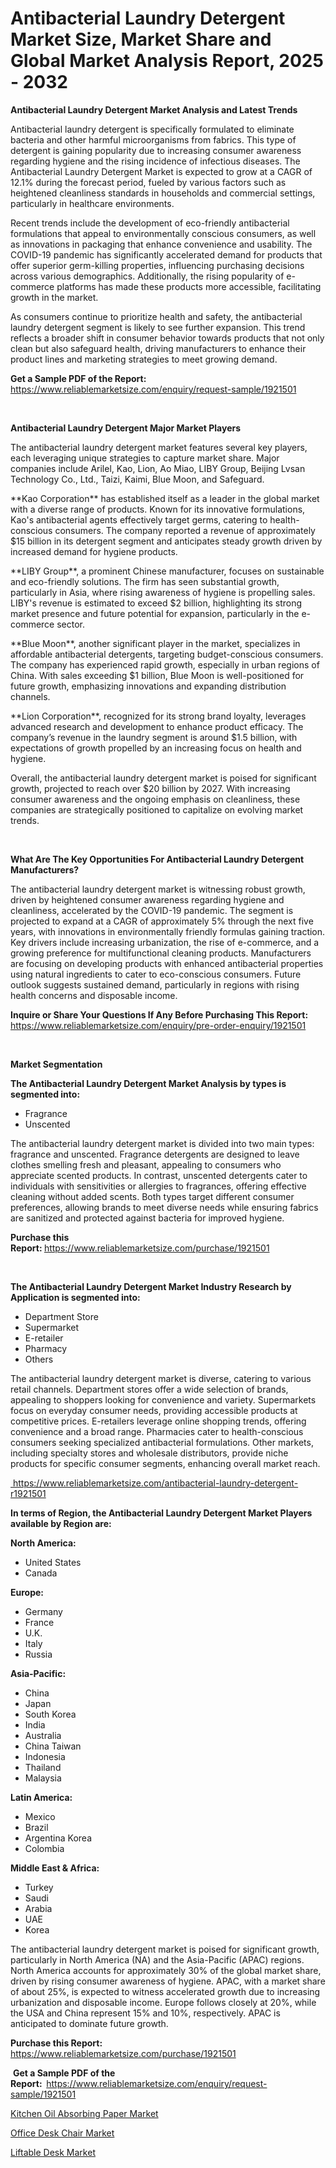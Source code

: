 <p><h1>Antibacterial Laundry Detergent Market Size, Market Share and Global Market Analysis Report, 2025 - 2032</h1></p><p><strong>Antibacterial Laundry Detergent Market Analysis and Latest Trends</strong></p>
<p><p>Antibacterial laundry detergent is specifically formulated to eliminate bacteria and other harmful microorganisms from fabrics. This type of detergent is gaining popularity due to increasing consumer awareness regarding hygiene and the rising incidence of infectious diseases. The Antibacterial Laundry Detergent Market is expected to grow at a CAGR of 12.1% during the forecast period, fueled by various factors such as heightened cleanliness standards in households and commercial settings, particularly in healthcare environments.</p><p>Recent trends include the development of eco-friendly antibacterial formulations that appeal to environmentally conscious consumers, as well as innovations in packaging that enhance convenience and usability. The COVID-19 pandemic has significantly accelerated demand for products that offer superior germ-killing properties, influencing purchasing decisions across various demographics. Additionally, the rising popularity of e-commerce platforms has made these products more accessible, facilitating growth in the market.</p><p>As consumers continue to prioritize health and safety, the antibacterial laundry detergent segment is likely to see further expansion. This trend reflects a broader shift in consumer behavior towards products that not only clean but also safeguard health, driving manufacturers to enhance their product lines and marketing strategies to meet growing demand.</p></p>
<p><strong>Get a Sample PDF of the Report:&nbsp;</strong> <a href="https://www.reliablemarketsize.com/enquiry/request-sample/1921501?utm_campaign=1103&utm_medium=2&utm_source=Github&utm_content=ia&utm_term=05042025&utm_id=antibacterial-laundry-detergent">https://www.reliablemarketsize.com/enquiry/request-sample/1921501</a></p>
<p>&nbsp;</p>
<p><strong>Antibacterial Laundry Detergent Major Market Players</strong></p>
<p><p>The antibacterial laundry detergent market features several key players, each leveraging unique strategies to capture market share. Major companies include Arilel, Kao, Lion, Ao Miao, LIBY Group, Beijing Lvsan Technology Co., Ltd., Taizi, Kaimi, Blue Moon, and Safeguard.</p><p>**Kao Corporation** has established itself as a leader in the global market with a diverse range of products. Known for its innovative formulations, Kao's antibacterial agents effectively target germs, catering to health-conscious consumers. The company reported a revenue of approximately $15 billion in its detergent segment and anticipates steady growth driven by increased demand for hygiene products.</p><p>**LIBY Group**, a prominent Chinese manufacturer, focuses on sustainable and eco-friendly solutions. The firm has seen substantial growth, particularly in Asia, where rising awareness of hygiene is propelling sales. LIBY's revenue is estimated to exceed $2 billion, highlighting its strong market presence and future potential for expansion, particularly in the e-commerce sector.</p><p>**Blue Moon**, another significant player in the market, specializes in affordable antibacterial detergents, targeting budget-conscious consumers. The company has experienced rapid growth, especially in urban regions of China. With sales exceeding $1 billion, Blue Moon is well-positioned for future growth, emphasizing innovations and expanding distribution channels.</p><p>**Lion Corporation**, recognized for its strong brand loyalty, leverages advanced research and development to enhance product efficacy. The company’s revenue in the laundry segment is around $1.5 billion, with expectations of growth propelled by an increasing focus on health and hygiene.</p><p>Overall, the antibacterial laundry detergent market is poised for significant growth, projected to reach over $20 billion by 2027. With increasing consumer awareness and the ongoing emphasis on cleanliness, these companies are strategically positioned to capitalize on evolving market trends.</p></p>
<p>&nbsp;</p>
<p><strong>What Are The Key Opportunities For Antibacterial Laundry Detergent Manufacturers?</strong></p>
<p><p>The antibacterial laundry detergent market is witnessing robust growth, driven by heightened consumer awareness regarding hygiene and cleanliness, accelerated by the COVID-19 pandemic. The segment is projected to expand at a CAGR of approximately 5% through the next five years, with innovations in environmentally friendly formulas gaining traction. Key drivers include increasing urbanization, the rise of e-commerce, and a growing preference for multifunctional cleaning products. Manufacturers are focusing on developing products with enhanced antibacterial properties using natural ingredients to cater to eco-conscious consumers. Future outlook suggests sustained demand, particularly in regions with rising health concerns and disposable income.</p></p>
<p><strong>Inquire or Share Your Questions If Any Before Purchasing This Report:</strong> <a href="https://www.reliablemarketsize.com/enquiry/pre-order-enquiry/1921501?utm_campaign=1103&utm_medium=2&utm_source=Github&utm_content=ia&utm_term=05042025&utm_id=antibacterial-laundry-detergent">https://www.reliablemarketsize.com/enquiry/pre-order-enquiry/1921501</a></p>
<p>&nbsp;</p>
<p><strong>Market Segmentation</strong></p>
<p><strong>The Antibacterial Laundry Detergent Market Analysis by types is segmented into:</strong></p>
<p><ul><li>Fragrance</li><li>Unscented</li></ul></p>
<p><p>The antibacterial laundry detergent market is divided into two main types: fragrance and unscented. Fragrance detergents are designed to leave clothes smelling fresh and pleasant, appealing to consumers who appreciate scented products. In contrast, unscented detergents cater to individuals with sensitivities or allergies to fragrances, offering effective cleaning without added scents. Both types target different consumer preferences, allowing brands to meet diverse needs while ensuring fabrics are sanitized and protected against bacteria for improved hygiene.</p></p>
<p><strong>Purchase this Report:&nbsp;</strong><a href="https://www.reliablemarketsize.com/purchase/1921501?utm_campaign=1103&utm_medium=2&utm_source=Github&utm_content=ia&utm_term=05042025&utm_id=antibacterial-laundry-detergent">https://www.reliablemarketsize.com/purchase/1921501</a></p>
<p>&nbsp;</p>
<p><strong>The Antibacterial Laundry Detergent Market Industry Research by Application is segmented into:</strong></p>
<p><ul><li>Department Store</li><li>Supermarket</li><li>E-retailer</li><li>Pharmacy</li><li>Others</li></ul></p>
<p><p>The antibacterial laundry detergent market is diverse, catering to various retail channels. Department stores offer a wide selection of brands, appealing to shoppers looking for convenience and variety. Supermarkets focus on everyday consumer needs, providing accessible products at competitive prices. E-retailers leverage online shopping trends, offering convenience and a broad range. Pharmacies cater to health-conscious consumers seeking specialized antibacterial formulations. Other markets, including specialty stores and wholesale distributors, provide niche products for specific consumer segments, enhancing overall market reach.</p></p>
<p><a href="https://www.reliablemarketsize.com/antibacterial-laundry-detergent-r1921501?utm_campaign=1103&utm_medium=2&utm_source=Github&utm_content=ia&utm_term=05042025&utm_id=antibacterial-laundry-detergent">&nbsp;https://www.reliablemarketsize.com/antibacterial-laundry-detergent-r1921501</a></p>
<p><strong>In terms of Region, the Antibacterial Laundry Detergent Market Players available by Region are:</strong></p>
<p>
    <p> <strong> North America: </strong>
        <ul>
            <li>United States</li>
            <li>Canada</li>
        </ul>
        </p> 
    <p> <strong> Europe: </strong>
        <ul>
            <li>Germany</li>
            <li>France</li>
            <li>U.K.</li>
            <li>Italy</li>
            <li>Russia</li>
        </ul>
        </p> 
    <p> <strong> Asia-Pacific: </strong>
        <ul>
            <li>China</li>
            <li>Japan</li>
            <li>South Korea</li>
            <li>India</li>
            <li>Australia</li>
            <li>China Taiwan</li>
            <li>Indonesia</li>
            <li>Thailand</li>
            <li>Malaysia</li>
        </ul>
        </p> 
    <p> <strong> Latin America: </strong>
        <ul>
            <li>Mexico</li>
            <li>Brazil</li>
            <li>Argentina Korea</li>
            <li>Colombia</li>
        </ul>
        </p> 
    <p> <strong> Middle East & Africa: </strong>
        <ul>
            <li>Turkey</li>
            <li>Saudi</li>
            <li>Arabia</li>
            <li>UAE</li>
            <li>Korea</li>
        </ul>
    </p>
    </p>
<p><p>The antibacterial laundry detergent market is poised for significant growth, particularly in North America (NA) and the Asia-Pacific (APAC) regions. North America accounts for approximately 30% of the global market share, driven by rising consumer awareness of hygiene. APAC, with a market share of about 25%, is expected to witness accelerated growth due to increasing urbanization and disposable income. Europe follows closely at 20%, while the USA and China represent 15% and 10%, respectively. APAC is anticipated to dominate future growth.</p></p>
<p><strong>Purchase this Report: </strong><a href="https://www.reliablemarketsize.com/purchase/1921501?utm_campaign=1103&utm_medium=2&utm_source=Github&utm_content=ia&utm_term=05042025&utm_id=antibacterial-laundry-detergent">https://www.reliablemarketsize.com/purchase/1921501</a></p>
<p>&nbsp;<strong>Get a Sample PDF of the Report:&nbsp;&nbsp;</strong><a href="https://www.reliablemarketsize.com/enquiry/request-sample/1921501?utm_campaign=1103&utm_medium=2&utm_source=Github&utm_content=ia&utm_term=05042025&utm_id=antibacterial-laundry-detergent">https://www.reliablemarketsize.com/enquiry/request-sample/1921501</a></p>
<p><strong></strong></p>
<p><p><a href="https://github.com/gdfhhhj/Market-Research-Report-List-7/blob/main/kitchen-oil-absorbing-paper-market.md?utm_campaign=1103&utm_medium=2&utm_source=Github&utm_content=ia&utm_term=05042025&utm_id=antibacterial-laundry-detergent">Kitchen Oil Absorbing Paper Market</a></p><p><a href="https://github.com/wycheelwayeu/Market-Research-Report-List-1/blob/main/office-desk-chair-market.md?utm_campaign=1103&utm_medium=2&utm_source=Github&utm_content=ia&utm_term=05042025&utm_id=antibacterial-laundry-detergent">Office Desk Chair Market</a></p><p><a href="https://github.com/auriashetzxj/Market-Research-Report-List-1/blob/main/liftable-desk-market.md?utm_campaign=1103&utm_medium=2&utm_source=Github&utm_content=ia&utm_term=05042025&utm_id=antibacterial-laundry-detergent">Liftable Desk Market</a></p></p>
